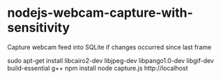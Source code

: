 # nodejs-webcam-capture-with-sensitivity
Capture webcam feed into SQLite if changes occurred since last frame

  sudo apt-get install libcairo2-dev libjpeg-dev libpango1.0-dev libgif-dev build-essential g++
  npm install
  node capture.js
  http://localhost
